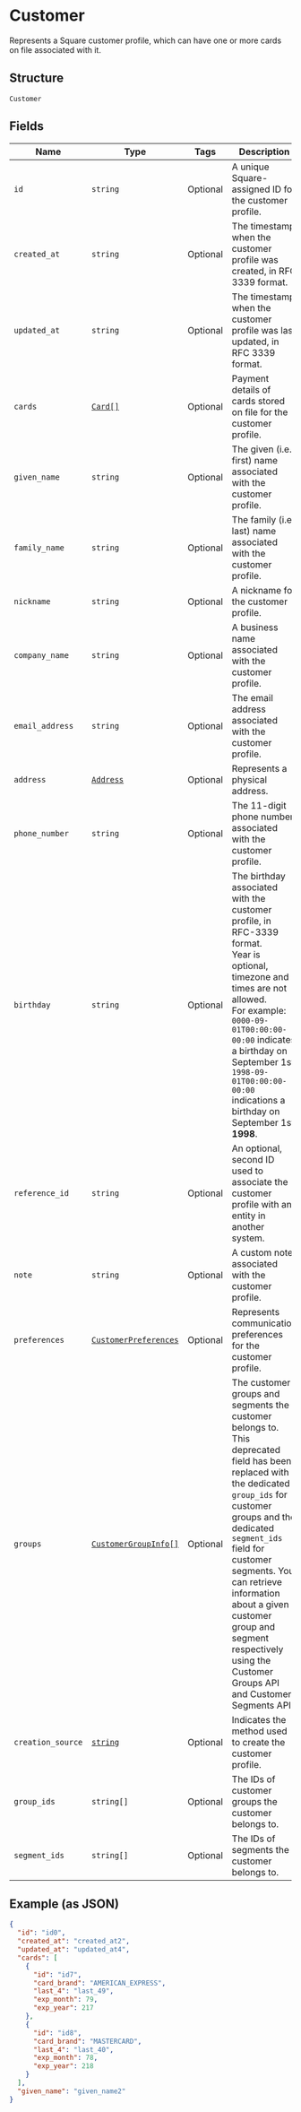 
# Customer

Represents a Square customer profile, which can have one or more
cards on file associated with it.

## Structure

`Customer`

## Fields

| Name | Type | Tags | Description |
|  --- | --- | --- | --- |
| `id` | `string` | Optional | A unique Square-assigned ID for the customer profile. |
| `created_at` | `string` | Optional | The timestamp when the customer profile was created, in RFC 3339 format. |
| `updated_at` | `string` | Optional | The timestamp when the customer profile was last updated, in RFC 3339 format. |
| `cards` | [`Card[]`](/doc/models/card.md) | Optional | Payment details of cards stored on file for the customer profile. |
| `given_name` | `string` | Optional | The given (i.e., first) name associated with the customer profile. |
| `family_name` | `string` | Optional | The family (i.e., last) name associated with the customer profile. |
| `nickname` | `string` | Optional | A nickname for the customer profile. |
| `company_name` | `string` | Optional | A business name associated with the customer profile. |
| `email_address` | `string` | Optional | The email address associated with the customer profile. |
| `address` | [`Address`](/doc/models/address.md) | Optional | Represents a physical address. |
| `phone_number` | `string` | Optional | The 11-digit phone number associated with the customer profile. |
| `birthday` | `string` | Optional | The birthday associated with the customer profile, in RFC-3339 format.<br>Year is optional, timezone and times are not allowed.<br>For example: `0000-09-01T00:00:00-00:00` indicates a birthday on September 1st.<br>`1998-09-01T00:00:00-00:00` indications a birthday on September 1st __1998__. |
| `reference_id` | `string` | Optional | An optional, second ID used to associate the customer profile with an<br>entity in another system. |
| `note` | `string` | Optional | A custom note associated with the customer profile. |
| `preferences` | [`CustomerPreferences`](/doc/models/customer-preferences.md) | Optional | Represents communication preferences for the customer profile. |
| `groups` | [`CustomerGroupInfo[]`](/doc/models/customer-group-info.md) | Optional | The customer groups and segments the customer belongs to. This deprecated field has been replaced with  the dedicated `group_ids` for customer groups and the dedicated `segment_ids` field for customer segments. You can retrieve information about a given customer group and segment respectively using the Customer Groups API and Customer Segments API. |
| `creation_source` | [`string`](/doc/models/customer-creation-source.md) | Optional | Indicates the method used to create the customer profile. |
| `group_ids` | `string[]` | Optional | The IDs of customer groups the customer belongs to. |
| `segment_ids` | `string[]` | Optional | The IDs of segments the customer belongs to. |

## Example (as JSON)

```json
{
  "id": "id0",
  "created_at": "created_at2",
  "updated_at": "updated_at4",
  "cards": [
    {
      "id": "id7",
      "card_brand": "AMERICAN_EXPRESS",
      "last_4": "last_49",
      "exp_month": 79,
      "exp_year": 217
    },
    {
      "id": "id8",
      "card_brand": "MASTERCARD",
      "last_4": "last_40",
      "exp_month": 78,
      "exp_year": 218
    }
  ],
  "given_name": "given_name2"
}
```

